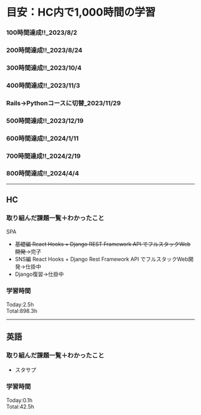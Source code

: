 # 目安：HC内で1,000時間の学習
### 100時間達成!!_2023/8/2
### 200時間達成!!_2023/8/24
### 300時間達成!!_2023/10/4
### 400時間達成!!_2023/11/3
### Rails→Pythonコースに切替_2023/11/29
### 500時間達成!!_2023/12/19
### 600時間達成!!_2024/1/11
### 700時間達成!!_2024/2/19
### 800時間達成!!_2024/4/4

------------------------------------------
## HC
### 取り組んだ課題一覧＋わかったこと
SPA
- ~~基礎編 React Hooks + Django REST Framework API でフルスタックWeb開発→完了~~
- SNS編 React Hooks + Django Rest Framework API でフルスタックWeb開発→仕掛中
- Django復習→仕掛中

### 学習時間
Today:2.5h<br>
Total:898.3h

------------------------------------------
## 英語
### 取り組んだ課題一覧＋わかったこと
- スタサプ


### 学習時間
Today:0.1h<br>
Total:42.5h
